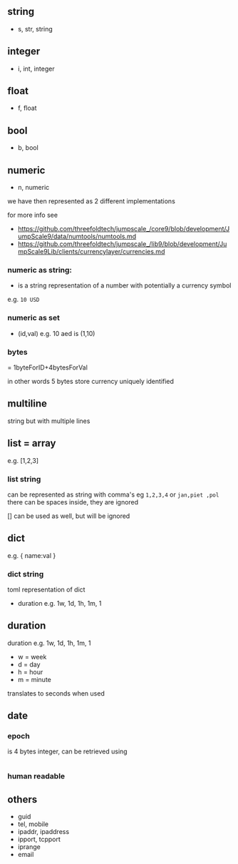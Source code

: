 
## string

- s, str, string

## integer 

- i, int, integer

## float

- f, float

## bool

- b, bool

## numeric

- n, numeric 

we have then represented as 2 different implementations

for more info see

- https://github.com/threefoldtech/jumpscale_/core9/blob/development/JumpScale9/data/numtools/numtools.md
- https://github.com/threefoldtech/jumpscale_/lib9/blob/development/JumpScale9Lib/clients/currencylayer/currencies.md 

### numeric as string:  

- is a string representation of a number with potentially a currency symbol

e.g. ```10 USD```


### numeric as set

- (id,val)  e.g. 10 aed is (1,10)

### bytes

= 1byteForID+4bytesForVal

in other words 5 bytes store currency uniquely identified 

## multiline

string but with multiple lines

## list = array

e.g. [1,2,3]

### list string

can be represented as string with comma's eg ```1,2,3,4``` or ```jan,piet ,pol```
there can be spaces inside, they are ignored

[] can be used as well, but will be ignored

## dict

e.g. 
{
    name:val
}

### dict string

toml representation of dict

- duration e.g. 1w, 1d, 1h, 1m, 1

## duration

duration e.g. 1w, 1d, 1h, 1m, 1

- w = week
- d = day
- h = hour
- m = minute

translates to seconds when used

## date

### epoch

is 4 bytes integer, can be retrieved using

```python
```

### human readable



##  others

- guid
- tel, mobile
- ipaddr, ipaddress
- ipport, tcpport
- iprange
- email
